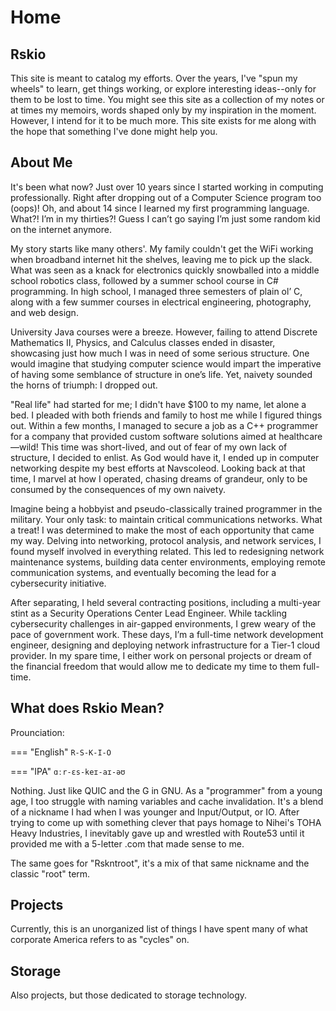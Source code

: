 # Home

## Rskio

This site is meant to catalog my efforts. Over the years, I've "spun my wheels" to learn, get things working, or explore interesting ideas--only for them to be lost to time. You might see this site as a collection of my notes or at times my memoirs, words shaped only by my inspiration in the moment. However, I intend for it to be much more. This site exists for me along with the hope that something I've done might help you.

## About Me

It's been what now? Just over 10 years since I started working in computing professionally. Right after dropping out of a Computer Science program too (oops)! Oh, and about 14 since I learned my first programming language. What?! I’m in my thirties?! Guess I can’t go saying I’m just some random kid on the internet anymore.

My story starts like many others'. My family couldn't get the WiFi working when broadband internet hit the shelves, leaving me to pick up the slack. What was seen as a knack for electronics quickly snowballed into a middle school robotics class, followed by a summer school course in C# programming. In high school, I managed three semesters of plain ol’ C, along with a few summer courses in electrical engineering, photography, and web design. 

University Java courses were a breeze. However, failing to attend Discrete Mathematics II, Physics, and Calculus classes ended in disaster, showcasing just how much I was in need of some serious structure. One would imagine that studying computer science would impart the imperative of having some semblance of structure in one’s life. Yet, naivety sounded the horns of triumph: I dropped out.

"Real life" had started for me; I didn't have $100 to my name, let alone a bed. I pleaded with both friends and family to host me while I figured things out. Within a few months, I managed to secure a job as a C++ programmer for a company that provided custom software solutions aimed at healthcare—wild! This time was short-lived, and out of fear of my own lack of structure, I decided to enlist. As God would have it, I ended up in computer networking despite my best efforts at Navscoleod. Looking back at that time, I marvel at how I operated, chasing dreams of grandeur, only to be consumed by the consequences of my own naivety.

Imagine being a hobbyist and pseudo-classically trained programmer in the military. Your only task: to maintain critical communications networks. What a treat! I was determined to make the most of each opportunity that came my way. Delving into networking, protocol analysis, and network services, I found myself involved in everything related. This led to redesigning network maintenance systems, building data center environments, employing remote communication systems, and eventually becoming the lead for a cybersecurity initiative.

After separating, I held several contracting positions, including a multi-year stint as a Security Operations Center Lead Engineer. While tackling cybersecurity challenges in air-gapped environments, I grew weary of the pace of government work. These days, I’m a full-time network development engineer, designing and deploying network infrastructure for a Tier-1 cloud provider. In my spare time, I either work on personal projects or dream of the financial freedom that would allow me to dedicate my time to them full-time.

## What does Rskio Mean?

Prounciation:

=== "English"
    `R-S-K-I-O`	

=== "IPA"
    `ɑːr-ɛs-keɪ-aɪ-əʊ`

Nothing. Just like QUIC and the G in GNU. As a "programmer" from a young age, I too struggle with naming variables and cache invalidation. It's a blend of a nickname I had when I was younger and Input/Output, or IO. After trying to come up with something clever that pays homage to Nihei's TOHA Heavy Industries, I inevitably gave up and wrestled with Route53 until it provided me with a 5-letter .com that made sense to me.

The same goes for "Rskntroot", it's a mix of that same nickname and the classic "root" term. 

## Projects

Currently, this is an unorganized list of things I have spent many of what corporate America refers to as "cycles" on.

## Storage

Also projects, but those dedicated to storage technology.
